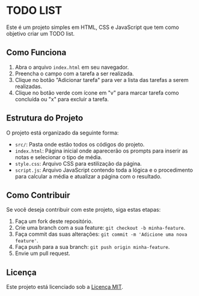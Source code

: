 # TODO LIST

Este é um projeto simples em HTML, CSS e JavaScript que tem como objetivo criar um TODO list.

## Como Funciona

1. Abra o arquivo `index.html` em seu navegador.
2. Preencha o campo com a tarefa a ser realizada.
3. Clique no botão "Adicionar tarefa" para ver a lista das tarefas a serem realizadas.
4. Clique no botão verde com ícone em "v" para marcar tarefa como concluída ou "x" para excluir a tarefa.

## Estrutura do Projeto

O projeto está organizado da seguinte forma:

- `src/`: Pasta onde estão todos os códigos do projeto.
- `index.html`: Página inicial onde aparecerão os prompts para inserir as notas e selecionar o tipo de média.
- `style.css`: Arquivo CSS para estilização da página.
- `script.js`: Arquivo JavaScript contendo toda a lógica e o procedimento para calcular a média e atualizar a página com o resultado.

## Como Contribuir

Se você deseja contribuir com este projeto, siga estas etapas:

1. Faça um fork deste repositório.
2. Crie uma branch com a sua feature: `git checkout -b minha-feature`.
3. Faça commit das suas alterações: `git commit -m 'Adicione uma nova feature'`.
4. Faça push para a sua branch: `git push origin minha-feature`.
5. Envie um pull request.

## Licença

Este projeto está licenciado sob a [Licença MIT](LICENSE).
